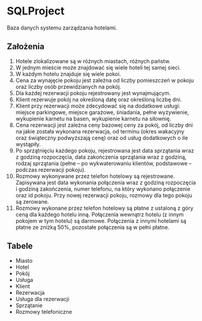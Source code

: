 # SQLProject

Baza danych systemu zarządzania hotelami. 

## Założenia
1.	Hotele zlokalizowane są w różnych miastach, różnych państw. 
2.	W jednym mieście może znajdować się wiele hoteli tej samej sieci. 
3.	W każdym hotelu znajduje się wiele pokoi. 
4.	Cena za wynajęcie pokoju jest zależna od liczby pomieszczeń w pokoju oraz liczby osób przewidzianych na pokój. 
5.	Dla każdej rezerwacji pokoju rejestrowany jest wynajmującym. 
6.	Klient rezerwuje pokój na określoną datę oraz określoną liczbę dni. 
7.	Klient przy rezerwacji może zdecydować się na dodatkowe usługi: miejsce parkingowe, miejsce garażowe, śniadania, pełne wyżywienie, wykupienie karnetu na basen, wykupienie karnetu na siłownię.
8.	Cena rezerwacji jest zależna ceny bazowej ceny za pokój, od liczby dni na jakie została wykonana rezerwacja, od terminu (okres wakacyjny oraz świąteczny podwyższają cenę) oraz od usług dodatkowych o ile wystąpiły. 
9.	Po sprzątnięciu każdego pokoju, rejestrowana jest data sprzątania wraz z godziną rozpoczęcia, data zakończenia sprzątania wraz z godziną, rodzaj sprzątania (pełne – po wykwaterowaniu klientów, podstawowe – podczas rezerwacji pokoju). 
10.	Rozmowy wykonywane przez telefon hotelowy są rejestrowane. Zapisywana jest data wykonania połączenia wraz z godziną rozpoczęcia i godziną zakończenia, numer telefonu, na który wykonano połączenie oraz id pokoju.  Przy nowej rezerwacji pokoju, rozmowy dla tego pokoju są zerowane.
11.	Rozmowy wykonane przez telefon hotelowy są płatne z ustaloną z góry ceną dla każdego hotelu inną. Połączenia wewnątrz hotelu (z innym pokojem w tym hotelu) są darmowe. Połączenia z innymi hotelami są płatne ze zniżką 50%, pozostałe połączenia są w pełni płatne. 

## Tabele
* Miasto
* Hotel
* Pokój
* Usługa
* Klient
* Rezerwacja 
* Usługa dla rezerwacji
* Sprzątanie
* Rozmowy telefoniczne

